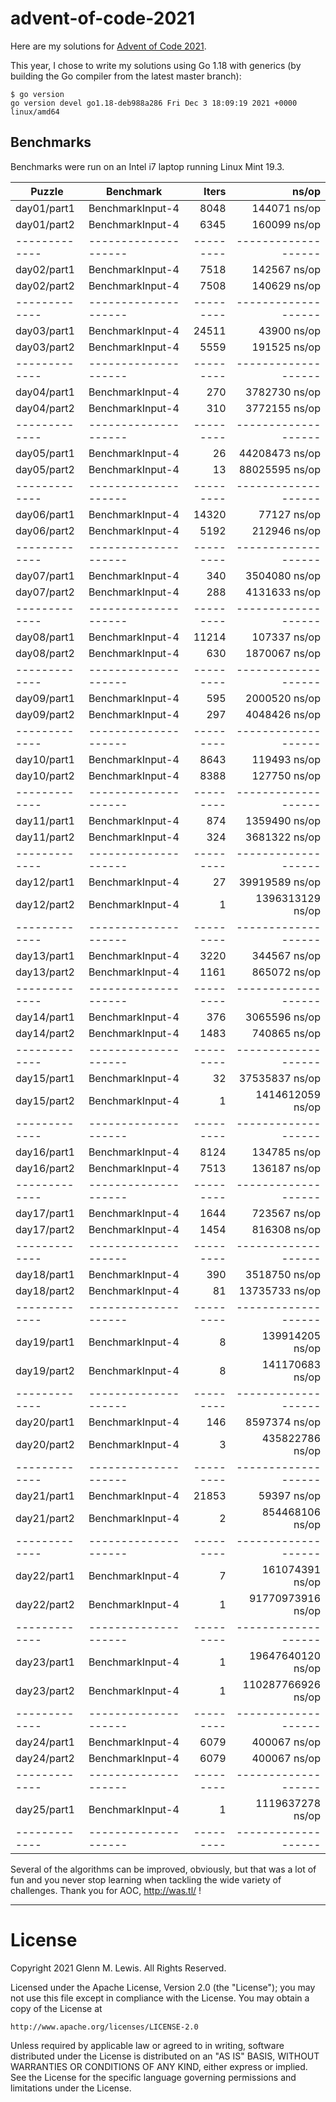 # advent-of-code-2021

Here are my solutions for [Advent of Code 2021](https://adventofcode.com/2021).

This year, I chose to write my solutions using Go 1.18 with generics
(by building the Go compiler from the latest master branch):

```
$ go version
go version devel go1.18-deb988a286 Fri Dec 3 18:09:19 2021 +0000 linux/amd64
```

## Benchmarks

Benchmarks were run on an Intel i7 laptop running Linux Mint 19.3.

| Puzzle      | Benchmark          | Iters   | ns/op             |
|-------------|--------------------|     --: |               --: |
| day01/part1 | BenchmarkInput-4   |    8048 |      144071 ns/op |
| day01/part2 | BenchmarkInput-4   |    6345 |      160099 ns/op |
|-------------|--------------------|---------|-------------------|
| day02/part1 | BenchmarkInput-4   |    7518 |      142567 ns/op |
| day02/part2 | BenchmarkInput-4   |    7508 |      140629 ns/op |
|-------------|--------------------|---------|-------------------|
| day03/part1 | BenchmarkInput-4   |   24511 |       43900 ns/op |
| day03/part2 | BenchmarkInput-4   |    5559 |      191525 ns/op |
|-------------|--------------------|---------|-------------------|
| day04/part1 | BenchmarkInput-4   |     270 |     3782730 ns/op |
| day04/part2 | BenchmarkInput-4   |     310 |     3772155 ns/op |
|-------------|--------------------|---------|-------------------|
| day05/part1 | BenchmarkInput-4   |      26 |    44208473 ns/op |
| day05/part2 | BenchmarkInput-4   |      13 |    88025595 ns/op |
|-------------|--------------------|---------|-------------------|
| day06/part1 | BenchmarkInput-4   |   14320 |       77127 ns/op |
| day06/part2 | BenchmarkInput-4   |    5192 |      212946 ns/op |
|-------------|--------------------|---------|-------------------|
| day07/part1 | BenchmarkInput-4   |     340 |     3504080 ns/op |
| day07/part2 | BenchmarkInput-4   |     288 |     4131633 ns/op |
|-------------|--------------------|---------|-------------------|
| day08/part1 | BenchmarkInput-4   |   11214 |      107337 ns/op |
| day08/part2 | BenchmarkInput-4   |     630 |     1870067 ns/op |
|-------------|--------------------|---------|-------------------|
| day09/part1 | BenchmarkInput-4   |     595 |     2000520 ns/op |
| day09/part2 | BenchmarkInput-4   |     297 |     4048426 ns/op |
|-------------|--------------------|---------|-------------------|
| day10/part1 | BenchmarkInput-4   |    8643 |      119493 ns/op |
| day10/part2 | BenchmarkInput-4   |    8388 |      127750 ns/op |
|-------------|--------------------|---------|-------------------|
| day11/part1 | BenchmarkInput-4   |     874 |     1359490 ns/op |
| day11/part2 | BenchmarkInput-4   |     324 |     3681322 ns/op |
|-------------|--------------------|---------|-------------------|
| day12/part1 | BenchmarkInput-4   |      27 |    39919589 ns/op |
| day12/part2 | BenchmarkInput-4   |       1 |  1396313129 ns/op |
|-------------|--------------------|---------|-------------------|
| day13/part1 | BenchmarkInput-4   |    3220 |      344567 ns/op |
| day13/part2 | BenchmarkInput-4   |    1161 |      865072 ns/op |
|-------------|--------------------|---------|-------------------|
| day14/part1 | BenchmarkInput-4   |     376 |     3065596 ns/op |
| day14/part2 | BenchmarkInput-4   |    1483 |      740865 ns/op |
|-------------|--------------------|---------|-------------------|
| day15/part1 | BenchmarkInput-4   |      32 |    37535837 ns/op |
| day15/part2 | BenchmarkInput-4   |       1 |  1414612059 ns/op |
|-------------|--------------------|---------|-------------------|
| day16/part1 | BenchmarkInput-4   |    8124 |      134785 ns/op |
| day16/part2 | BenchmarkInput-4   |    7513 |      136187 ns/op |
|-------------|--------------------|---------|-------------------|
| day17/part1 | BenchmarkInput-4   |    1644 |      723567 ns/op |
| day17/part2 | BenchmarkInput-4   |    1454 |      816308 ns/op |
|-------------|--------------------|---------|-------------------|
| day18/part1 | BenchmarkInput-4   |     390 |     3518750 ns/op |
| day18/part2 | BenchmarkInput-4   |      81 |    13735733 ns/op |
|-------------|--------------------|---------|-------------------|
| day19/part1 | BenchmarkInput-4   |       8 |   139914205 ns/op |
| day19/part2 | BenchmarkInput-4   |       8 |   141170683 ns/op |
|-------------|--------------------|---------|-------------------|
| day20/part1 | BenchmarkInput-4   |     146 |     8597374 ns/op |
| day20/part2 | BenchmarkInput-4   |       3 |   435822786 ns/op |
|-------------|--------------------|---------|-------------------|
| day21/part1 | BenchmarkInput-4   |   21853 |       59397 ns/op |
| day21/part2 | BenchmarkInput-4   |       2 |   854468106 ns/op |
|-------------|--------------------|---------|-------------------|
| day22/part1 | BenchmarkInput-4   |       7 |   161074391 ns/op |
| day22/part2 | BenchmarkInput-4   |       1 | 91770973916 ns/op |
|-------------|--------------------|---------|-------------------|
| day23/part1 | BenchmarkInput-4   |       1 | 19647640120 ns/op |
| day23/part2 | BenchmarkInput-4   |       1 |110287766926 ns/op |
|-------------|--------------------|---------|-------------------|
| day24/part1 | BenchmarkInput-4   |    6079 |      400067 ns/op |
| day24/part2 | BenchmarkInput-4   |    6079 |      400067 ns/op |
|-------------|--------------------|---------|-------------------|
| day25/part1 | BenchmarkInput-4   |       1 |  1119637278 ns/op |
|-------------|--------------------|---------|-------------------|

Several of the algorithms can be improved, obviously, but that was
a lot of fun and you never stop learning when tackling the wide
variety of challenges.  Thank you for AOC, http://was.tl/ !

----------------------------------------------------------------------

# License

Copyright 2021 Glenn M. Lewis. All Rights Reserved.

Licensed under the Apache License, Version 2.0 (the "License");
you may not use this file except in compliance with the License.
You may obtain a copy of the License at

    http://www.apache.org/licenses/LICENSE-2.0

Unless required by applicable law or agreed to in writing, software
distributed under the License is distributed on an "AS IS" BASIS,
WITHOUT WARRANTIES OR CONDITIONS OF ANY KIND, either express or implied.
See the License for the specific language governing permissions and
limitations under the License.
